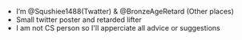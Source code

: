 - I’m @Squshiee1488(Twatter) & @BronzeAgeRetard (Other places)
- Small twitter poster and retarded lifter
- I am not CS person so I'll apperciate all advice or suggestions
